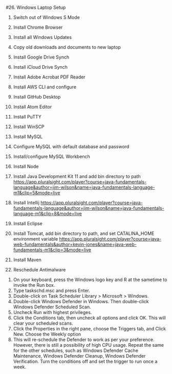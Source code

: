 #26. Windows Laptop Setup

1.  Switch out of Windows S Mode

1.  Install Chrome Browser

1.  Install all Windows Updates

1.  Copy old downloads and documents to new laptop

1.  Install Google Drive Synch

1.  Install iCloud Drive Synch

1.  Install Adobe Acrobat PDF Reader

1.  Install AWS CLI and configure

1.  Install GitHub Desktop

1.  Install Atom Editor

1.  Install PuTTY

1.  Install WinSCP

1.  Install MySQL

1.  Configure MySQL with default database and password

1.  Install/configure MySQL Workbench

1.  Install Node

1.  Install Java Development Kit 11 and add bin directory to path
  https://app.pluralsight.com/player?course=java-fundamentals-language&author=jim-wilson&name=java-fundamentals-language-m1&clip=5&mode=live
  
1.  Install Intellij
https://app.pluralsight.com/player?course=java-fundamentals-language&author=jim-wilson&name=java-fundamentals-language-m1&clip=8&mode=live

1.  Install Eclipse

1.  Install Tomcat, add bin directory to path, and set CATALINA_HOME environment variable
https://app.pluralsight.com/player?course=java-web-fundamentals&author=kevin-jones&name=java-web-fundamentals-m1&clip=3&mode=live

1.  Install Maven

1.  Reschedule Antimalware

  1) On your keyboard, press the Windows logo key  and R at the sametime to invoke the Run box.
  2) Type taskschd.msc and press Enter.
  3) Double-click on Task Scheduler Library > Microsoft > Windows.
  3) Double-click Windows Defender in Windows. Then double-click Windows Defender Scheduled Scan.
  4) Uncheck Run with highest privileges.
  5) Click the Conditions tab, then uncheck all options and click OK. This will clear your scheduled scans.
  6) Click the Properties in the right pane, choose the Triggers tab, and Click New. Choose the Weekly option
  7) This will re-schedule the Defender to work as per your preference. However, there is still a possibility of high CPU usage. Repeat the same for the other schedules, such as Windows Defender Cache Maintenance, Windows Defender Cleanup, Windows Defender Verification.
Turn the conditions off and set the trigger to run once a week.






